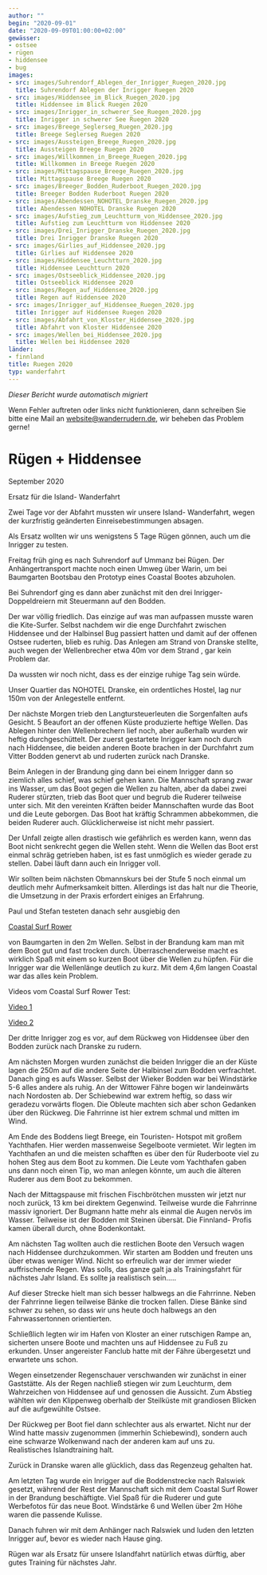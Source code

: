 ```yaml
---
author: ""
begin: "2020-09-01"
date: "2020-09-09T01:00:00+02:00"
gewässer:
- ostsee
- rügen
- hiddensee
- bug
images:
- src: images/Suhrendorf_Ablegen_der_Inrigger_Ruegen_2020.jpg
  title: Suhrendorf Ablegen der Inrigger Ruegen 2020
- src: images/Hiddensee_im_Blick_Ruegen_2020.jpg
  title: Hiddensee im Blick Ruegen 2020
- src: images/Inrigger_in_schwerer_See_Ruegen_2020.jpg
  title: Inrigger in schwerer See Ruegen 2020
- src: images/Breege_Seglerseg_Ruegen_2020.jpg
  title: Breege Seglerseg Ruegen 2020
- src: images/Aussteigen_Breege_Ruegen_2020.jpg
  title: Aussteigen Breege Ruegen 2020
- src: images/Willkommen_in_Breege_Ruegen_2020.jpg
  title: Willkommen in Breege Ruegen 2020
- src: images/Mittagspause_Breege_Ruegen_2020.jpg
  title: Mittagspause Breege Ruegen 2020
- src: images/Breeger_Bodden_Ruderboot_Ruegen_2020.jpg
  title: Breeger Bodden Ruderboot Ruegen 2020
- src: images/Abendessen_NOHOTEL_Dranske_Ruegen_2020.jpg
  title: Abendessen NOHOTEL Dranske Ruegen 2020
- src: images/Aufstieg_zum_Leuchtturm_von_Hiddensee_2020.jpg
  title: Aufstieg zum Leuchtturm von Hiddensee 2020
- src: images/Drei_Inrigger_Dranske_Ruegen_2020.jpg
  title: Drei Inrigger Dranske Ruegen 2020
- src: images/Girlies_auf_Hiddensee_2020.jpg
  title: Girlies auf Hiddensee 2020
- src: images/Hiddensee_Leuchtturn_2020.jpg
  title: Hiddensee Leuchtturn 2020
- src: images/Ostseeblick_Hiddensee_2020.jpg
  title: Ostseeblick Hiddensee 2020
- src: images/Regen_auf_Hiddensee_2020.jpg
  title: Regen auf Hiddensee 2020
- src: images/Inrigger_auf_Hiddensee_Ruegen_2020.jpg
  title: Inrigger auf Hiddensee Ruegen 2020
- src: images/Abfahrt_von_Kloster_Hiddensee_2020.jpg
  title: Abfahrt von Kloster Hiddensee 2020
- src: images/Wellen_bei_Hiddensee_2020.jpg
  title: Wellen bei Hiddensee 2020
länder:
- finnland
title: Ruegen 2020
typ: wanderfahrt
---
```



*Dieser Bericht wurde automatisch migriert*

Wenn Fehler auftreten oder links nicht funktionieren, dann schreiben Sie bitte eine Mail an website@wanderrudern.de, wir beheben das Problem gerne!



# Rügen + Hiddensee


September 2020

Ersatz für die Island- Wanderfahrt

Zwei Tage vor der Abfahrt mussten wir unsere Island- Wanderfahrt, wegen der kurzfristig geänderten Einreisebestimmungen absagen.

Als Ersatz wollten wir uns wenigstens 5 Tage Rügen gönnen, auch um die Inrigger zu testen.

Freitag früh ging es nach Suhrendorf auf Ummanz bei Rügen. Der Anhängertransport machte noch einen Umweg über Warin, um bei Baumgarten Bootsbau den Prototyp eines Coastal Bootes abzuholen.

Bei Suhrendorf ging es dann aber zunächst mit den drei Inrigger- Doppeldreiern mit Steuermann auf den Bodden.

Der war völlig friedlich. Das einzige auf was man aufpassen musste waren die Kite-Surfer. Selbst nachdem wir die enge Durchfahrt zwischen Hiddensee und der Halbinsel Bug passiert hatten und damit auf der offenen Ostsee ruderten, blieb es ruhig. Das Anlegen am Strand von Dranske stellte, auch wegen der Wellenbrecher etwa 40m vor dem Strand , gar kein Problem dar.

Da wussten wir noch nicht, dass es der einzige ruhige Tag sein würde.

Unser Quartier das NOHOTEL Dranske, ein ordentliches Hostel, lag nur 150m von der Anlegestelle entfernt.

Der nächste Morgen trieb den Langtursteuerleuten die Sorgenfalten aufs Gesicht. 5 Beaufort an der offenen Küste produzierte heftige Wellen. Das Ablegen hinter den Wellenbrechern lief noch, aber außerhalb wurden wir heftig durchgeschüttelt. Der zuerst gestartete Inrigger kam noch durch nach Hiddensee, die beiden anderen Boote brachen in der Durchfahrt zum Vitter Bodden genervt ab und ruderten zurück nach Dranske.

Beim Anlegen in der Brandung ging dann bei einem Inrigger dann so ziemlich alles schief, was schief gehen kann. Die Mannschaft sprang zwar ins Wasser, um das Boot gegen die Wellen zu halten, aber da dabei zwei Ruderer stürzten, trieb das Boot quer und begrub die Ruderer teilweise unter sich. Mit den vereinten Kräften beider Mannschaften wurde das Boot und die Leute geborgen. Das Boot hat kräftig Schrammen abbekommen, die beiden Ruderer auch. Glücklicherweise ist nicht mehr passiert.

Der Unfall zeigte allen drastisch wie gefährlich es werden kann, wenn das Boot nicht senkrecht gegen die Wellen steht. Wenn die Wellen das Boot erst einmal schräg getrieben haben, ist es fast unmöglich es wieder gerade zu stellen. Dabei läuft dann auch ein Inrigger voll.

Wir sollten beim nächsten Obmannskurs bei der Stufe 5 noch einmal um deutlich mehr Aufmerksamkeit bitten. Allerdings ist das halt nur die Theorie, die Umsetzung in der Praxis erfordert einiges an Erfahrung.

Paul und Stefan testeten danach sehr ausgiebig den

[Coastal Surf Rower](http:/www.beachrowing.de)

von Baumgarten in den 2m Wellen. Selbst in der Brandung kam man mit dem Boot gut und fast trocken durch. Überraschenderweise macht es wirklich Spaß mit einem so kurzen Boot über die Wellen zu hüpfen. Für die Inrigger war die Wellenlänge deutlich zu kurz. Mit dem 4,6m langen Coastal war das alles kein Problem.

Videos vom Coastal Surf Rower Test:

[Video 1](https:/www.baumgarten-bootsbau.de/coastalrowing/Surf_Rower_Paul_legt_ab.mp4)

[Video 2](https:/www.baumgarten-bootsbau.de/coastalrowing/Surf_Rower_in_der_Brandung.mp4)

Der dritte Inrigger zog es vor, auf dem Rückweg von Hiddensee über den Bodden zurück nach Dranske zu rudern.

Am nächsten Morgen wurden zunächst die beiden Inrigger die an der Küste lagen die 250m auf die andere Seite der Halbinsel zum Bodden verfrachtet. Danach ging es aufs Wasser. Selbst der Wieker Bodden war bei Windstärke 5-6 alles andere als ruhig. An der Wittower Fähre bogen wir landeinwärts nach Nordosten ab. Der Schiebewind war extrem heftig, so dass wir geradezu vorwärts flogen. Die Obleute machten sich aber schon Gedanken über den Rückweg. Die Fahrrinne ist hier extrem schmal und mitten im Wind.

Am Ende des Boddens liegt Breege, ein Touristen- Hotspot mit großem Yachthafen. Hier werden massenweise Segelboote vermietet. Wir legten im Yachthafen an und die meisten schafften es über den für Ruderboote viel zu hohen Steg aus dem Boot zu kommen. Die Leute vom Yachthafen gaben uns dann noch einen Tip, wo man anlegen könnte, um auch die älteren Ruderer aus dem Boot zu bekommen.

Nach der Mittagspause mit frischen Fischbrötchen mussten wir jetzt nur noch zurück, 13 km bei direktem Gegenwind. Teilweise wurde die Fahrrinne massiv ignoriert. Der Bugmann hatte mehr als einmal die Augen nervös im Wasser. Teilweise ist der Bodden mit Steinen übersät. Die Finnland- Profis kamen überall durch, ohne Bodenkontakt.

Am nächsten Tag wollten auch die restlichen Boote den Versuch wagen nach Hiddensee durchzukommen. Wir starten am Bodden und freuten uns über etwas weniger Wind. Nicht so erfreulich war der immer wieder auffrischende Regen. Was solls, das ganze galt ja als Trainingsfahrt für nächstes Jahr Island. Es sollte ja realistisch sein.....

Auf dieser Strecke hielt man sich besser halbwegs an die Fahrrinne. Neben der Fahrrinne liegen teilweise Bänke die trocken fallen. Diese Bänke sind schwer zu sehen, so dass wir uns heute doch halbwegs an den Fahrwassertonnen orientierten.

Schließlich legten wir im Hafen von Kloster an einer rutschigen Rampe an, sicherten unsere Boote und machten uns auf Hiddensee zu Fuß zu erkunden. Unser angereister Fanclub hatte mit der Fähre übergesetzt und erwartete uns schon.

Wegen einsetzender Regenschauer verschwanden wir zunächst in einer Gaststätte. Als der Regen nachließ stiegen wir zum Leuchturm, dem Wahrzeichen von Hiddensee auf und genossen die Aussicht. Zum Abstieg wählten wir den Klippenweg oberhalb der Steilküste mit grandiosen Blicken auf die aufgewühlte Ostsee.

Der Rückweg per Boot fiel dann schlechter aus als erwartet. Nicht nur der Wind hatte massiv zugenommen (immerhin Schiebewind), sondern auch eine schwarze Wolkenwand nach der anderen kam auf uns zu. Realistisches Islandtraining halt.

Zurück in Dranske waren alle glücklich, dass das Regenzeug gehalten hat.

Am letzten Tag wurde ein Inrigger auf die Boddenstrecke nach Ralswiek gesetzt, während der Rest der Mannschaft sich mit dem Coastal Surf Rower in der Brandung beschäftigte. Viel Spaß für die Ruderer und gute Werbefotos für das neue Boot. Windstärke 6 und Wellen über 2m Höhe waren die passende Kulisse.

Danach fuhren wir mit dem Anhänger nach Ralswiek und luden den letzten Inrigger auf, bevor es wieder nach Hause ging.

Rügen war als Ersatz für unsere Islandfahrt natürlich etwas dürftig, aber gutes Training für nächstes Jahr.